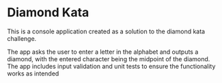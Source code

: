# Diamond Kata
This is a console application created as a solution to the diamond kata challenge.

The app asks the user to enter a letter in the alphabet and outputs a diamond, with the entered character being the midpoint of the diamond.
The app includes input validation and unit tests to ensure the functionality works as intended
